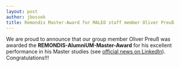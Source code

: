 ```yaml
---
layout: post
author: jbossek
title: Remondis Master-Award for MALEO staff member Oliver Preuß
---
```


<p>We are proud to announce that our group member Oliver Preuß was awarded the <b>REMONDIS-AlumniUM-Master-Award</b> for his excellent performance in his Master studies (see <a href="https://www.linkedin.com/feed/update/urn:li:activity:7141040670550523905/" class="external" title="External news at LinkedIn">official news on LinkedIn</a>). Congratulations!!!</p>
